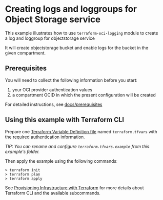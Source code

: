 # Creating logs and loggroups for Object Storage service

[Terraform Variable Definition file]:https://www.terraform.io/docs/language/values/variables.html#variable-definitions-tfvars-files
[Input Variables]:https://www.terraform.io/docs/language/values/variables.html
[Local Values]:https://www.terraform.io/docs/language/values/locals.html
[Named Values]:https://www.terraform.io/docs/language/expressions/references.html
[docs/prerequisites]:https://github.com/oracle-terraform-modules/terraform-oci-logging/blob/main/docs/prerequisites.adoc
[docs/terraformoptions]:https://github.com/oracle-terraform-modules/terraform-oci-logging/blob/main/docs/terraformoptions.adoc
[Provisioning Infrastructure with Terraform]:https://www.terraform.io/docs/cli/run/index.html

This example illustrates how to use `terraform-oci-logging` module to create a log and loggroup for objectstorage service

It will create objectstorage bucket and enable logs for the bucket in the given compartment.

## Prerequisites

You will need to collect the following information before you start:

1. your OCI provider authentication values
2. a compartment OCID in which the present configuration will be created

For detailed instructions, see [docs/prerequisites]

## Using this example with Terraform CLI

Prepare one [Terraform Variable Definition file] named `terraform.tfvars` with the required authentication information.

*TIP: You can rename and configure `terraform.tfvars.example` from this example's folder.*

Then apply the example using the following commands:

```shell
> terraform init
> terraform plan
> terraform apply
```

See [Provisioning Infrastructure with Terraform] for more details about Terraform CLI and the available subcommands.

